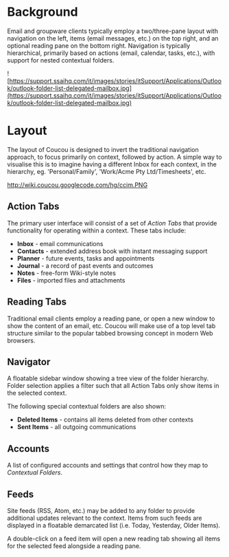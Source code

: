 # Background #

Email and groupware clients typically employ a two/three-pane layout with navigation on the left, items (email messages, etc.) on the top right, and an optional reading pane on the bottom right. Navigation is typically hierarchical, primarily based on actions (email, calendar, tasks, etc.), with support for nested contextual folders.

![https://support.ssaihq.com/it/images/stories/itSupport/Applications/Outlook/outlook-folder-list-delegated-mailbox.jpg](https://support.ssaihq.com/it/images/stories/itSupport/Applications/Outlook/outlook-folder-list-delegated-mailbox.jpg)

# Layout #

The layout of Coucou is designed to invert the traditional navigation approach, to focus primarily on context, followed by action. A simple way to visualise this is to imagine having a different Inbox for each context, in the hierarchy, eg. 'Personal/Family', 'Work/Acme Pty Ltd/Timesheets', etc.

http://wiki.coucou.googlecode.com/hg/ccim.PNG

## Action Tabs ##

The primary user interface will consist of a set of _Action Tabs_ that provide functionality for operating within a context. These tabs include:

  * **Inbox** - email communications
  * **Contacts** - extended address book with instant messaging support
  * **Planner** - future events, tasks and appointments
  * **Journal** - a record of past events and outcomes
  * **Notes** - free-form Wiki-style notes
  * **Files** - imported files and attachments

## Reading Tabs ##

Traditional email clients employ a reading pane, or open a new window to show the content of an email, etc. Coucou will make use of a top level tab structure similar to the popular tabbed browsing concept in modern Web browsers.

## Navigator ##

A floatable sidebar window showing a tree view of the folder hierarchy. Folder selection applies a filter such that all Action Tabs only show items in the selected context.

The following special contextual folders are also shown:

  * **Deleted Items** - contains all items deleted from other contexts
  * **Sent Items** - all outgoing communications

## Accounts ##

A list of configured accounts and settings that control how they map to _Contextual Folders_.

## Feeds ##

Site feeds (RSS, Atom, etc.) may be added to any folder to provide additional updates relevant to the context. Items from such feeds are displayed in a floatable demarcated list (i.e. Today, Yesterday, Older Items).

A double-click on a feed item will open a new reading tab showing all items for the selected feed alongside a reading pane.